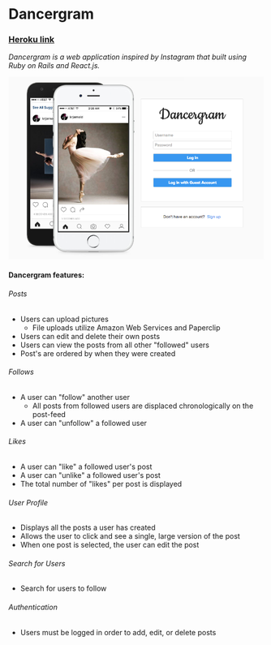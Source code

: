 # Dancergram

### [Heroku link](http://dancergram.herokuapp.com)

*Dancergram is a web application inspired by Instagram that built using Ruby on Rails and React.js.*

![Dancergram](/app/assets/images/pict_dancergram.png)


#### Dancergram features:
###### Posts
  * Users can upload pictures
    * File uploads utilize Amazon Web Services and Paperclip
  * Users can edit and delete their own posts
  * Users can view the posts from all other "followed" users
  * Post's are ordered by when they were created

###### Follows
  * A user can "follow" another user
    * All posts from followed users are displaced chronologically on the post-feed
  * A user can "unfollow" a followed user

###### Likes
  * A user can "like" a followed user's post
  * A user can "unlike" a followed user's post
  * The total number of "likes" per post is displayed

###### User Profile
  * Displays all the posts a user has created
  * Allows the user to click and see a single, large version of the post
  * When one post is selected, the user can edit the post

###### Search for Users
  * Search for users to follow

###### Authentication
  * Users must be logged in order to add, edit, or delete posts
